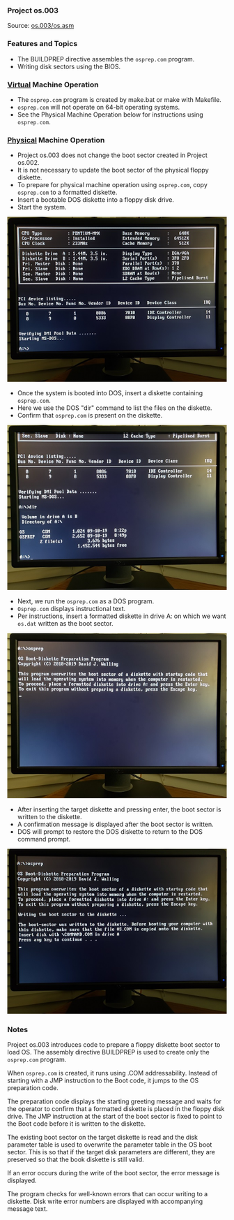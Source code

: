 ### Project os.003
Source: [os.003/os.asm](os.asm)

### Features and Topics
- The BUILDPREP directive assembles the ```osprep.com``` program.
- Writing disk sectors using the BIOS.

### [Virtual](../docs/VIRTUAL.md) Machine Operation
- The ```osprep.com``` program is created by make.bat or make with Makefile.
- ```osprep.com``` will not operate on 64-bit operating systems.
- See the Physical Machine Operation below for instructions using ```osprep.com```.

### [Physical](../docs/PHYSICAL.md) Machine Operation
- Project os.003 does not change the boot sector created in Project os.002.
- It is not necessary to update the boot sector of the physical floppy diskette.
- To prepare for physical machine operation using ```osprep.com```, copy ```osprep.com``` to a formatted diskette.
- Insert a bootable DOS diskette into a floppy disk drive.
- Start the system.

<img src="../images/os003_osprep_001.jpg"/>

- Once the system is booted into DOS, insert a diskette containing ```osprep.com```.
- Here we use the DOS "dir" command to list the files on the diskette.
- Confirm that ```osprep.com``` is present on the diskette.

<img src="../images/os003_osprep_002.jpg"/>

- Next, we run the ```osprep.com``` as a DOS program.
- ```Osprep.com``` displays instructional text.
- Per instructions, insert a formatted diskette in drive A: on which we want ```os.dat``` written as the boot sector.

<img src="../images/os003_osprep_003.jpg"/>

- After inserting the target diskette and pressing enter, the boot sector is written to the diskette.
- A confirmation message is displayed after the boot sector is written.
- DOS will prompt to restore the DOS diskette to return to the DOS command prompt.

<img src="../images/os003_osprep_004.jpg"/>

### Notes

Project os.003 introduces code to prepare a floppy diskette boot sector to load OS. The assembly directive BUILDPREP is used to create only the ```osprep.com``` program.

When ```osprep.com``` is created, it runs using .COM addressability. Instead of starting with a JMP instruction to the Boot code, it jumps to the OS preparation code.

The preparation code displays the starting greeting message and waits for the operator to confirm that a formatted diskette is placed in the floppy disk drive. The JMP instruction at the start of the boot sector is fixed to point to the Boot code before it is written to the diskette.

The existing boot sector on the target diskette is read and the disk parameter table is used to overwrite the parameter table in the OS boot sector. This is so that if the target disk parameters are different, they are preserved so that the book diskette is still valid.

If an error occurs during the write of the boot sector, the error message is displayed.

The program checks for well-known errors that can occur writing to a diskette. Disk write error numbers are displayed with accompanying message text.
